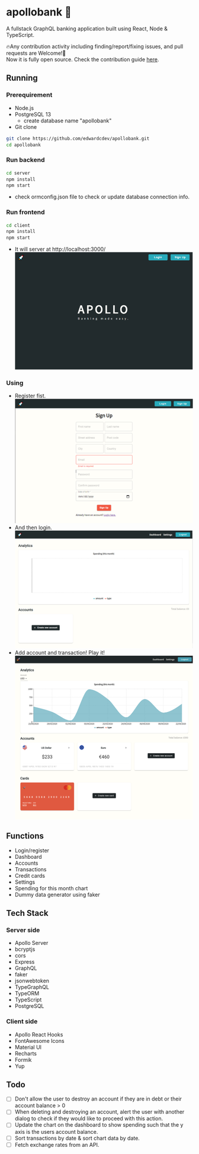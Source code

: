 # apollobank 🚀

A fullstack GraphQL banking application built using React, Node & TypeScript.

🔥Any contribution activity including finding/report/fixing issues, and pull requests are Welcome!👋 <br/>
Now it is fully open source. Check the contribution guide [here](CONTRIBUTING.md).

## Running

### Prerequirement
- Node.js
- PostgreSQL 13
  - create database name "apollobank"
- Git clone
```bash
git clone https://github.com/edwardcdev/apollobank.git
cd apollobank
```

### Run backend
```bash
cd server
npm install
npm start
```
- check ormconfig.json file to check or update database connection info.

### Run frontend
```bash
cd client
npm install
npm start
```
- It will server at http://localhost:3000/
![dashboard](images/first.png)

### Using
- Register fist.
![dashboard](images/register.png)
- And then login.
![dashboard](images/blank.png)
- Add account and transaction! Play it!
![dashboard](images/dashboard.png)

## Functions

- Login/register
- Dashboard
- Accounts
- Transactions
- Credit cards
- Settings
- Spending for this month chart
- Dummy data generator using faker

## Tech Stack

### Server side

- Apollo Server
- bcryptjs
- cors
- Express
- GraphQL
- faker
- jsonwebtoken
- TypeGraphQL
- TypeORM
- TypeScript
- PostgreSQL

### Client side

- Apollo React Hooks
- FontAwesome Icons
- Material UI
- Recharts
- Formik
- Yup

## Todo

- [ ] Don't allow the user to destroy an account if they are in debt or their account balance > 0
- [ ] When deleting and destroying an account, alert the user with another dialog to check if they would like to proceed with this action.
- [ ] Update the chart on the dashboard to show spending such that the y axis is the users account balance.
- [ ] Sort transactions by date & sort chart data by date.
- [ ] Fetch exchange rates from an API.
